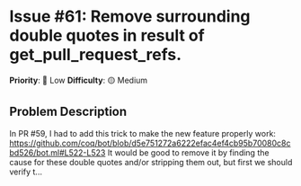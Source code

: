 # Issue #61: Remove surrounding double quotes in result of get_pull_request_refs.

**Priority**: 🚀 Low
**Difficulty**: 🟡 Medium

## Problem Description

In PR #59, I had to add this trick to make the new feature properly work:    https://github.com/coq/bot/blob/d5e751272a6222efac4ef4cb95b70080c8cbd526/bot.ml#L522-L523    It would be good to remove it by finding the cause for these double quotes and/or stripping them out, but first we should verify t...
